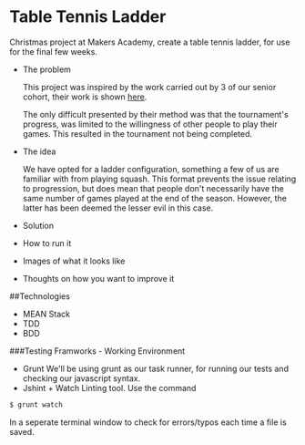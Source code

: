 Table Tennis Ladder
===================

Christmas project at Makers Academy, create a table tennis ladder, for use
for the final few weeks. 

- The problem

  This project was inspired by the work carried out by 3 of our senior cohort, 
  their work is shown [here](https://github.com/danjocutler/tournament_prog).

  The only difficult presented by their method was that the tournament's
  progress, was limited to the willingness of other people to play their
  games. This resulted in the tournament not being completed. 

- The idea

  We have opted for a ladder configuration, something a few of us are familiar
  with from playing squash. This format prevents the issue relating to
  progression, but does mean that people don't necessarily have the same number
  of games played at the end of the season. However, the latter has been deemed
  the lesser evil in this case. 

- Solution
- How to run it
- Images of what it looks like
- Thoughts on how you want to improve it


##Technologies

- MEAN Stack
- TDD
- BDD

###Testing Framworks - Working Environment

- Grunt
We'll be using grunt as our task runner, for running our tests and checking 
our javascript syntax.
- Jshint + Watch
Linting tool. Use the command 
```sh
$ grunt watch
```
In a seperate terminal window to check for errors/typos each time a file
is saved.
